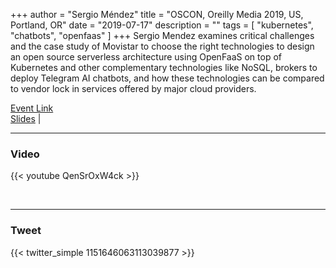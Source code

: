 +++
author = "Sergio Méndez"
title = "OSCON, Oreilly Media 2019, US, Portland, OR"
date = "2019-07-17"
description = ""
tags = [
    "kubernetes",
    "chatbots",
    "openfaas"
]
+++
Sergio Mendez examines critical challenges and the case study of Movistar to choose the right technologies to design an open source serverless architecture using OpenFaaS on top of Kubernetes and other complementary technologies like NoSQL, brokers to deploy Telegram AI chatbots, and how these technologies can be compared to vendor lock in services offered by major cloud providers.

[Event Link](https://conferences.oreilly.com/oscon/oscon-or-2019/public/schedule/detail/76105.html)  
[Slides](https://docs.google.com/presentation/d/1du12ux5nrCj_5AOvxe8xc-CZmjoWhKbWU_QPEDeN19s/edit?usp=sharing) | 
<!--more-->
---

### Video

{{< youtube QenSrOxW4ck >}}

<br>

---

### Tweet

{{< twitter_simple 1151646063113039877 >}}

<br>